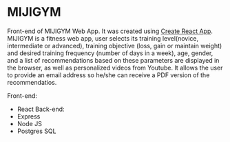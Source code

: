 # MIJIGYM
Front-end of MIJIGYM Web App. It was created using [Create React App](https://github.com/facebook/create-react-app).
MIJIGYM is a fitness web app, user selects its training level(novice, intermediate or advanced), training objective (loss, gain or maintain weight) and desired training frequency (number of days in a week), age, gender, and a list of recommendations based on these parameters are displayed in the browser, as well as personalized videos from Youtube. It allows the user to provide an email address so he/she can receive a PDF version of the recommendatios.

Front-end:
- React
Back-end:
- Express
- Node JS
- Postgres SQL
